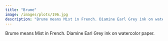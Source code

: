 ```yaml
---
title: "Brume"
image: /images/plots/196.jpg
description: "Brume means Mist in French. Diamine Earl Grey ink on watercolor paper."
---
```


Brume means Mist in French. Diamine Earl Grey ink on watercolor paper.
